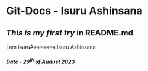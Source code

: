 # Git-Docs -  Isuru Ashinsana 
## *This is my first try* in **README.md**
I am ~~isuruAshinsana~~ Isuru Ashinsana
##### Date - 29<sup>th</sup> of Audust 2023

